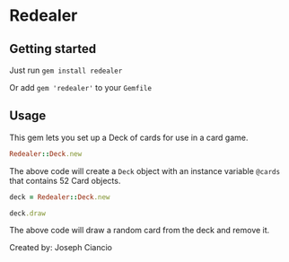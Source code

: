 # Redealer

## Getting started

Just run `gem install redealer`

Or add `gem 'redealer'` to your `Gemfile`

## Usage

This gem lets you set up a Deck of cards for use in a card game.

```ruby
Redealer::Deck.new
```

The above code will create a `Deck` object with an instance variable `@cards` that contains 52 Card objects.


```ruby
deck = Redealer::Deck.new

deck.draw
```

The above code will draw a random card from the deck and remove it.


Created by: Joseph Ciancio
